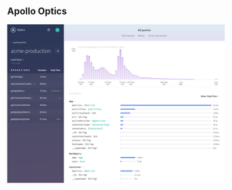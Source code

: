 ##  Apollo Optics <!-- .element: data-theme="ka-content" -->

![Apollo Optics](resources/apollo-optics.png) <!-- .element: width="800px" -->
